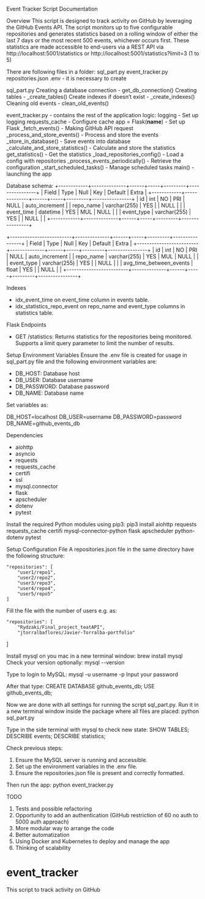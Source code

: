 
Event Tracker Script Documentation

Overview
This script is designed to track activity on GitHub by leveraging the GitHub Events API. The script monitors up to five configurable repositories and generates statistics based on a rolling window of either the last 7 days or the most recent 500 events, whichever occurs first. These statistics are made accessible to end-users via a REST API via  http://localhost:5001/statistics or http://localhost:5001/statistics?limit=3 (1 to 5)

There are following files in a folder:
sql_part.py
event_tracker.py
repositories.json
.env - it is necessary to create

sql_part.py 
Creating a database connection - get_db_connection()
Creating tables - _create_tables()
Create indexes if doesn’t exist - _create_indexes()
Cleaning old events - clean_old_events()

event_tracker.py - contains the rest of the application logic:
logging - Set up logging 
requests_cache - Configure cache
app = Flask(__name__) - Set up Flask
_fetch_events() - Making GitHub API request
_process_and_store_events() - Process and store the events
 _store_in_database() - Save events into database
_calculate_and_store_statistics() - Calculate and store the statistics
get_statistics() - Get the statistics
_load_repositories_config() - Load a config with repositories
_process_events_periodically() - Retrieve the configuration
_start_scheduled_tasks() - Manage scheduled tasks
main() - launching the app


Database schema:
+------------+--------------+------+-----+---------+----------------+
| Field      | Type         | Null | Key | Default | Extra          |
+------------+--------------+------+-----+---------+----------------+
| id         | int          | NO   | PRI | NULL    | auto_increment |
| repo_name  | varchar(255) | YES  |     | NULL    |                |
| event_time | datetime     | YES  | MUL | NULL    |                |
| event_type | varchar(255) | YES  |     | NULL    |                |
+------------+--------------+------+-----+---------+----------------+

+-------------------------+--------------+------+-----+---------+----------------+
| Field                   | Type         | Null | Key | Default | Extra          |
+-------------------------+--------------+------+-----+---------+----------------+
| id                      | int          | NO   | PRI | NULL    | auto_increment |
| repo_name               | varchar(255) | YES  | MUL | NULL    |                |
| event_type              | varchar(255) | YES  |     | NULL    |                |
| avg_time_between_events | float        | YES  |     | NULL    |                |
+-------------------------+--------------+------+-----+---------+----------------+

Indexes
* idx_event_time on event_time column in events table.
* idx_statistics_repo_event on repo_name and event_type columns in statistics table.

Flask Endpoints
* GET /statistics: Returns statistics for the repositories being monitored. Supports a limit query parameter to limit the number of results.

Setup Environment Variables
Ensure the .env file is created for usage in sql_part.py file and the following environment variables are:
* DB_HOST: Database host
* DB_USER: Database username
* DB_PASSWORD: Database password
* DB_NAME: Database name

Set variables as:

DB_HOST=localhost
DB_USER=username
DB_PASSWORD=password
DB_NAME=github_events_db

Dependencies
* aiohttp
* asyncio
* requests
* requests_cache
* certifi
* ssl
* mysql.connector
* flask
* apscheduler
* dotenv
* pytest

Install the required Python modules using pip3:
pip3 install aiohttp requests requests_cache certifi mysql-connector-python flask apscheduler python-dotenv pytest

Setup Configuration File
A repositories.json file in the same directory have the following structure:

    "repositories": [
        "user1/repo1",
        "user2/repo2",
        "user3/repo3",
        "user4/repo4",
        "user5/repo5"
    ]
Fill the file with the number of users e.g. as:

    "repositories": [
        "Rydzaki/Final_project_teatAPI",
        "jtorralbaflores/Javier-Torralba-portfolio"
]

Install mysql on you mac in a new terminal window:
brew install mysql
Check your version optionally:
mysql --version

Type to login to MySQL:
mysql -u username -p
Input your password

After that type:
CREATE DATABASE github_events_db;
USE github_events_db; 

Now we are done with all settings for running the script sql_part.py.
Run it in a new terminal window inside the package where all files are placed:
python sql_part.py

Type in the side terminal with mysql to check new state:
SHOW TABLES;
DESCRIBE events;
DESCRIBE statistics;


Check previous steps:
1. Ensure the MySQL server is running and accessible.
2. Set up the environment variables in the .env file.
3. Ensure the repositories.json file is present and correctly formatted.

Then run the app: python event_tracker.py


TODO
1. Tests and possible refactoring
2. Opportunity to add an authentication (GitHub restriction of 60 no auth to 5000 auth approach)
3. More modular way to arrange the code
4. Better automatization
5. Using Docker and Kubernetes to deploy and manage the app
6. Thinking of scalability
# event_tracker
This script to track activity on GitHub
